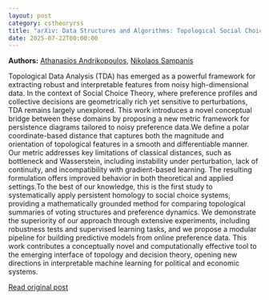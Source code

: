 ```yaml
---
layout: post
category: cstheoryrss
title: "arXiv: Data Structures and Algorithms: Topological Social Choice: Designing a Noise-Robust Polar Distance for"
date: 2025-07-22T00:00:00
---
```


**Authors:** [Athanasios Andrikopoulos](https://dblp.uni-trier.de/search?q=Athanasios+Andrikopoulos), [Nikolaos Sampanis](https://dblp.uni-trier.de/search?q=Nikolaos+Sampanis)

Topological Data Analysis (TDA) has emerged as a powerful framework for
extracting robust and interpretable features from noisy high-dimensional data.
In the context of Social Choice Theory, where preference profiles and
collective decisions are geometrically rich yet sensitive to perturbations, TDA
remains largely unexplored. This work introduces a novel conceptual bridge
between these domains by proposing a new metric framework for persistence
diagrams tailored to noisy preference data.We define a polar coordinate-based
distance that captures both the magnitude and orientation of topological
features in a smooth and differentiable manner. Our metric addresses key
limitations of classical distances, such as bottleneck and Wasserstein,
including instability under perturbation, lack of continuity, and
incompatibility with gradient-based learning. The resulting formulation offers
improved behavior in both theoretical and applied settings.To the best of our
knowledge, this is the first study to systematically apply persistent homology
to social choice systems, providing a mathematically grounded method for
comparing topological summaries of voting structures and preference dynamics.
We demonstrate the superiority of our approach through extensive experiments,
including robustness tests and supervised learning tasks, and we propose a
modular pipeline for building predictive models from online preference data.
This work contributes a conceptually novel and computationally effective tool
to the emerging interface of topology and decision theory, opening new
directions in interpretable machine learning for political and economic
systems.

[Read original post](http://arxiv.org/abs/2507.14340v1)
